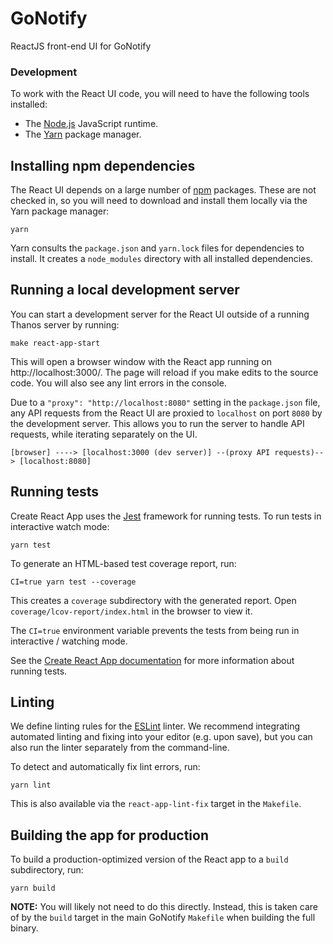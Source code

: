 # GoNotify

ReactJS front-end UI for GoNotify

### Development

To work with the React UI code, you will need to have the following tools installed:

- The [Node.js](https://nodejs.org/) JavaScript runtime.
- The [Yarn](https://yarnpkg.com/) package manager.

## Installing npm dependencies

The React UI depends on a large number of [npm](https://www.npmjs.com/) packages. These are not checked in, so you will need to download and install them locally via the Yarn package manager:

    yarn

Yarn consults the `package.json` and `yarn.lock` files for dependencies to install. It creates a `node_modules` directory with all installed dependencies.

## Running a local development server

You can start a development server for the React UI outside of a running Thanos server by running:

    make react-app-start

This will open a browser window with the React app running on http://localhost:3000/. The page will reload if you make edits to the source code. You will also see any lint errors in the console.

Due to a `"proxy": "http://localhost:8080"` setting in the `package.json` file, any API requests from the React UI are proxied to `localhost` on port `8080` by the development server. This allows you to run the server to handle API requests, while iterating separately on the UI.

    [browser] ----> [localhost:3000 (dev server)] --(proxy API requests)--> [localhost:8080]

## Running tests

Create React App uses the [Jest](https://jestjs.io/) framework for running tests. To run tests in interactive watch mode:

    yarn test

To generate an HTML-based test coverage report, run:

    CI=true yarn test --coverage

This creates a `coverage` subdirectory with the generated report. Open `coverage/lcov-report/index.html` in the browser to view it.

The `CI=true` environment variable prevents the tests from being run in interactive / watching mode.

See the [Create React App documentation](https://create-react-app.dev/docs/running-tests/) for more information about running tests.

## Linting

We define linting rules for the [ESLint](https://eslint.org/) linter. We recommend integrating automated linting and fixing into your editor (e.g. upon save), but you can also run the linter separately from the command-line.

To detect and automatically fix lint errors, run:

    yarn lint

This is also available via the `react-app-lint-fix` target in the `Makefile`.

## Building the app for production

To build a production-optimized version of the React app to a `build` subdirectory, run:

    yarn build

**NOTE:** You will likely not need to do this directly. Instead, this is taken care of by the `build` target in the main GoNotify `Makefile` when building the full binary.

